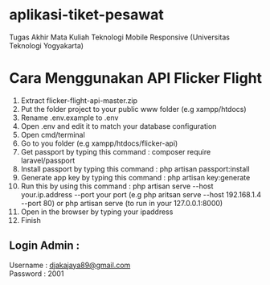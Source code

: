 # aplikasi-tiket-pesawat
Tugas Akhir Mata Kuliah Teknologi Mobile Responsive (Universitas Teknologi Yogyakarta)   

# Cara Menggunakan API Flicker Flight
1. Extract flicker-flight-api-master.zip
2. Put the folder project to your public www folder (e.g xampp/htdocs)
3. Rename .env.example to .env
4. Open .env and edit it to match your database configuration
5. Open cmd/terminal
6. Go to you folder (e.g xampp/htdocs/flicker-api)
7. Get passport by typing this command :
composer require laravel/passport
8. Install passport by typing this command :
php artisan passport:install
9. Generate app key by typing this command :
php artisan key:generate
10. Run this by using this command :
php artisan serve --host your.ip.address --port your port (e.g php aritsan serve --host 192.168.1.4 --port 80)
or
php artisan serve (to run in your 127.0.0.1:8000)
11. Open in the browser by typing your ipaddress
12. Finish


## Login Admin :
Username : djakajaya89@gmail.com<br>
Password : 2001
